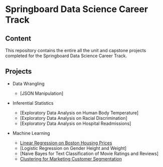 # Springboard Data Science Career Track

## Content

This repository contains the entire all the unit and capstone projects completed for the Springboard Data Science Career Track.

## Projects

- Data Wrangling
  + [JSON Manipulation]
  
- Inferential Statistics
  + [Exploratory Data Analysis on Human Body Temperature]
  + [Exploratory Data Analysis on Racial Discrimination]
  + [Exploratory Data Analysis on Hospital Readmissions]
  
- Machine Learning
  + [Linear Regression on Boston Housing Prices](https://github.com/SergioGutz/Springboard-Projects/blob/master/Machine%20Learning%20Projects/Mini_Project_Linear_Regression.ipynb)
  + [Logistic Regression on Gender Height and Weight]
  + [Naive Bayes for Text Classification of Movie Ratings and Reviews]
  + [Clustering for Marketing Customer Segmentation](https://github.com/SergioGutz/Springboard-Projects/blob/master/Machine%20Learning%20Projects/Mini_Project_Clustering.ipynb)
